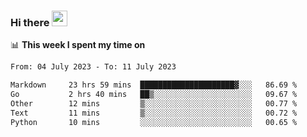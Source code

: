 ### Hi there <a href="https://www.gautamkrishnar.com/"><img src="https://media.giphy.com/media/hvRJCLFzcasrR4ia7z/giphy.gif" width="25px"></a>

📊 **This week I spent my time on**

<!--START_SECTION:waka-->

```txt
From: 04 July 2023 - To: 11 July 2023

Markdown     23 hrs 59 mins  █████████████████████▓░░░   86.69 %
Go           2 hrs 40 mins   ██▒░░░░░░░░░░░░░░░░░░░░░░   09.67 %
Other        12 mins         ▒░░░░░░░░░░░░░░░░░░░░░░░░   00.77 %
Text         11 mins         ▒░░░░░░░░░░░░░░░░░░░░░░░░   00.72 %
Python       10 mins         ░░░░░░░░░░░░░░░░░░░░░░░░░   00.65 %
```

<!--END_SECTION:waka-->

